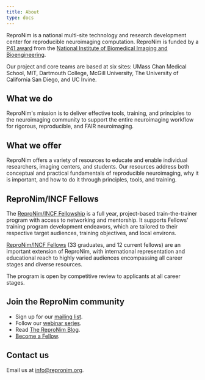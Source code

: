```yaml
---
title: About
type: docs
---
```


ReproNim is a national multi-site technology and research development center for reproducible neuroimaging computation.  ReproNim is funded by a [P41 award](https://reporter.nih.gov/project-details/8999833#description) from the [National Institute of Biomedical Imaging and Bioengineering](https://www.nibib.nih.gov/). 

Our project and core teams are based at six sites: UMass Chan Medical School, MIT, Dartmouth College, McGill University, The University of California San Diego, and UC Irvine.

## What we do

ReproNim's mission is to deliver effective tools, training, and principles to the neuroimaging community to support the entire neuroimaging workflow for rigorous, reproducible, and FAIR neuroimaging.

## What we offer

ReproNim offers a variety of resources to educate and enable individual researchers, imaging centers, and students.  Our resources address both conceptual and practical fundamentals of reproducible neuroimaging, why it is important, and how to do it through principles, tools, and training.

## ReproNim/INCF Fellows
 
The [ReproNim/INCF Fellowship](/fellowship/) is a full year, project-based train-the-trainer program with access to networking and mentorship.  It supports Fellows' training program development endeavors, which are tailored to their respective target audiences, training objectives, and local environs.

[ReproNim/INCF Fellows](/fellowship/#2024-awardees) (33 graduates, and 12 current fellows) are an important extension of ReproNim, with international representation and educational reach to highly varied audiences encompassing all career stages and diverse resources. 

The program is open by competitive review to applicants at all career stages.

## Join the ReproNim community

- Sign up for our [mailing list](https://www.nitrc.org/mailman/listinfo/repronim-announcement).
 - Follow our [webinar series](https://www.youtube.com/channel/UCGX2sXmEgDuUGWHDSiT1NdQ/videos).
 - Read [The ReproNim Blog](https://reprodev.wordpress.com/category/article/).
 - [Become a Fellow](/fellowship/).

## Contact us

Email us at info@repronim.org.

